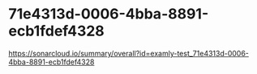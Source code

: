 # 71e4313d-0006-4bba-8891-ecb1fdef4328
https://sonarcloud.io/summary/overall?id=examly-test_71e4313d-0006-4bba-8891-ecb1fdef4328
